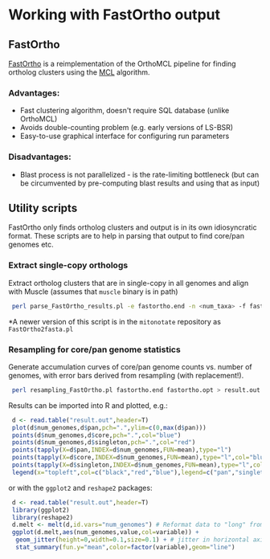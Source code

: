# Working with FastOrtho output

## FastOrtho 
[FastOrtho](http://enews.patricbrc.org/fastortho/) is a reimplementation of the OrthoMCL pipeline for finding ortholog clusters using the [MCL](http://micans.org/mcl/) algorithm.

### Advantages:
 * Fast clustering algorithm, doesn't require SQL database (unlike OrthoMCL)
 * Avoids double-counting problem (e.g. early versions of LS-BSR)
 * Easy-to-use graphical interface for configuring run parameters 

### Disadvantages:
 * Blast process is not parallelized - is the rate-limiting bottleneck (but can be circumvented by pre-computing blast results and using that as input)

## Utility scripts

FastOrtho only finds ortholog clusters and output is in its own idiosyncratic format. These scripts are to help in parsing that output to find core/pan genomes etc.

### Extract single-copy orthologs

Extract ortholog clusters that are in single-copy in all genomes and align with Muscle (assumes that `muscle` binary is in path)

```bash
 perl parse_FastOrtho_results.pl -e fastortho.end -n <num_taxa> -f fastortho.faa -c concatenated alignment.fasta
```

*A newer version of this script is in the `mitonotate` repository as `FastOrtho2fasta.pl`

### Resampling for core/pan genome statistics

Generate accumulation curves of core/pan genome counts vs. number of genomes, with error bars derived from resampling (with replacement!). 

```bash
 perl resampling_FastOrtho.pl fastortho.end fastortho.opt > result.out
```

Results can be imported into R and plotted, e.g.:

```R
 d <- read.table("result.out",header=T)
 plot(d$num_genomes,d$pan,pch=".",ylim=c(0,max(d$pan)))
 points(d$num_genomes,d$core,pch=".",col="blue")
 points(d$num_genomes,d$singleton,pch=".",col="red")
 points(tapply(X=d$pan,INDEX=d$num_genomes,FUN=mean),type="l")
 points(tapply(X=d$core,INDEX=d$num_genomes,FUN=mean),type="l",col="blue")
 points(tapply(X=d$singleton,INDEX=d$num_genomes,FUN=mean),type="l",col="red")
 legend(x="topleft",col=c("black","red","blue"),legend=c("pan","singleton","core"),lty=1)
```

or with the `ggplot2` and `reshape2` packages:

```R
 d <- read.table("result.out",header=T)
 library(ggplot2)
 library(reshape2)
 d.melt <- melt(d,id.vars="num_genomes") # Reformat data to "long" fromat
 ggplot(d.melt,aes(num_genomes,value,col=variable)) + 
  geom_jitter(height=0,width=0.1,size=0.1) + # jitter in horizontal axis for legibility
  stat_summary(fun.y="mean",color=factor(variable),geom="line")
```
